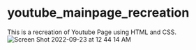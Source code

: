 # youtube_mainpage_recreation

This is a recreation of Youtube Page using HTML and CSS. <br />
![Screen Shot 2022-09-23 at 12 44 14 AM](https://user-images.githubusercontent.com/111262167/191899021-e18f9c90-57ef-422d-bdca-2286125e2ec1.png)
